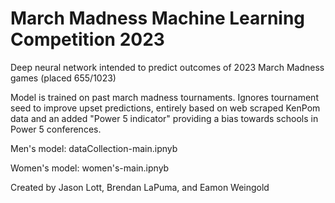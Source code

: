 # March Madness Machine Learning Competition 2023
 
Deep neural network intended to predict outcomes of 2023 March Madness games (placed 655/1023)

Model is trained on past march madness tournaments. Ignores tournament seed to improve upset predictions, entirely based on web scraped KenPom data and an added "Power 5 indicator" providing a bias towards schools in Power 5 conferences. 

Men's model: dataCollection-main.ipnyb

Women's model: women's-main.ipnyb

Created by Jason Lott, Brendan LaPuma, and Eamon Weingold
